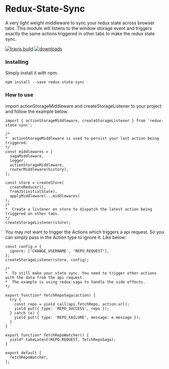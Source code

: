 # Redux-State-Sync

A very light weight middleware to sync your redux state across browser tabs. This module will listens to the window storage event and triggers exactly the same actions triggered in other tabs to make the redux state sync. 

[![travis build](https://img.shields.io/travis/AOHUA/redux-state-sync.svg)](https://travis-ci.org/AOHUA/redux-state-sync)
[![downloads](https://img.shields.io/npm/dm/redux-state-sync.svg)](https://www.npmjs.com/package/redux-state-sync)

### Installing

Simply install it with npm.

```
npm install --save redux-state-sync
```


### How to use

import actionStorageMiddleware and createStorageListener to your project and follow the example below.

```
import { actionStorageMiddleware, createStorageListener } from 'redux-state-sync';

/*
*  actionStorageMiddleware is used to persist your last action being triggered.
*/
const middlewares = [
  sagaMiddleware,
  logger,
  actionStorageMiddleware,
  routerMiddleware(history),
];

const store = createStore(
  createReducer(),
  fromJS(initialState),
  applyMiddleware(...middlewares)
);
/*
*  Create a listener on store to dispatch the latest action being triggered on other tabs.
*/
createStorageListener(store);
```

You may not want to trigger the Actions which triggers a api request. So you can simply pass in the Action type to ignore it. Like below:

```
const config = {
  ignore: ['CHANGE_USERNAME', 'REPO_REQUEST'],
};
createStorageListener(store, config);

/*
*  To still make your state sync. You need to trigger other actions with the data from the api request.
*  The example is using redux-saga to handle the side effects.
*/

export function* fetchRepoSaga(action) {
  try {
    const repo = yield call(api.fetchRepo, action.url);
    yield put({ type: 'REPO_SUCCESS', repo });
  } catch (e) {
    yield put({ type: 'REPO_FAILURE', message: e.message });
  }
}

export function* fetchRepoWatcher() {
  yield* takeLatest(REPO.REQUEST, fetchRepoSaga);
}

export default [
  fetchRepoWatcher,
];
```
